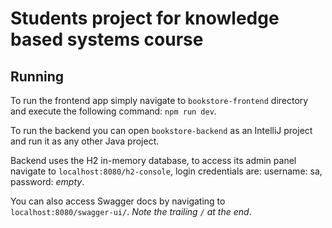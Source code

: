 # Students project for knowledge based systems course 

## Running 

To run the frontend app simply navigate to `bookstore-frontend` directory and execute the following command: `npm run dev`.

To run the backend you can open `bookstore-backend` as an IntelliJ project and run it as any other Java project.

Backend uses the H2 in-memory database, to access its admin panel navigate to `localhost:8080/h2-console`, login credentials are: username: sa, password: *empty*.

You can also access Swagger docs by navigating to `localhost:8080/swagger-ui/`. *Note the trailing `/` at the end*.